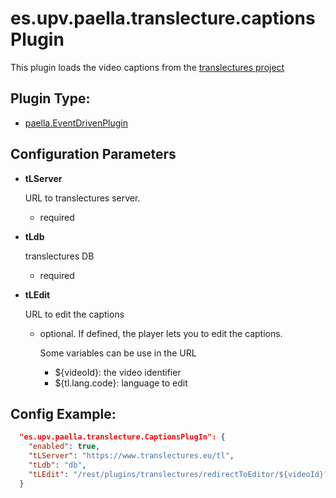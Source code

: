 # es.upv.paella.translecture.captionsPlugin

This plugin loads the video captions from the [translectures project](https://www.translectures.eu/)


## Plugin Type:
- [paella.EventDrivenPlugin](../developer/plugin_types.md)

## Configuration Parameters

* **tLServer**

	URL to translectures server.
	- required

* **tLdb**

	translectures DB
	- required

* **tLEdit**

	URL to edit the captions
	- optional. If defined, the player lets you to edit the captions.

	  Some variables can be use in the URL
	  - ${videoId}: the video identifier
	  - ${tl.lang.code}: language to edit


## Config Example:

```json
  "es.upv.paella.translecture.CaptionsPlugIn": {
    "enabled": true,
    "tLServer": "https://www.translectures.eu/tl",
    "tLdb": "db",
    "tLEdit": "/rest/plugins/translectures/redirectToEditor/${videoId}?lang=${tl.lang.code}"
  }
```
